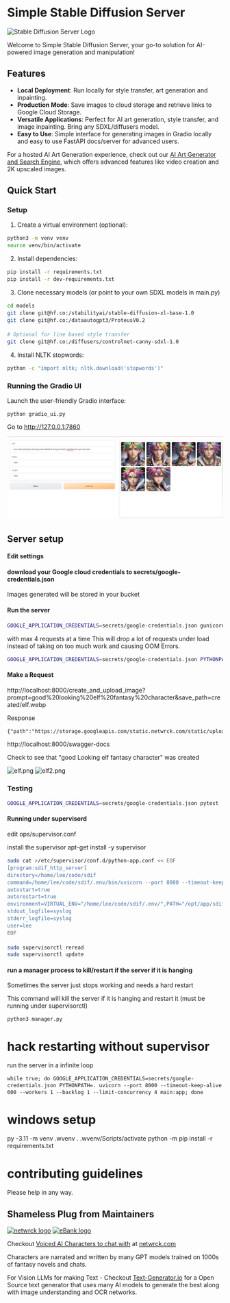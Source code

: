 # Simple Stable Diffusion Server

<img src="https://static.netwrck.com/static/uploads/aiartstation-art-server-logo-minimalist-artistic-computer-stable-diffusion-art-server-company-confident-engaging-wow-3.webp" alt="Stable Diffusion Server Logo" width="256">

Welcome to Simple Stable Diffusion Server, your go-to solution for AI-powered image generation and manipulation!

## Features

- **Local Deployment**: Run locally for style transfer, art generation and inpainting.
- **Production Mode**: Save images to cloud storage and retrieve links to Google Cloud Storage.
- **Versatile Applications**: Perfect for AI art generation, style transfer, and image inpainting. Bring any SDXL/diffusers model.
- **Easy to Use**: Simple interface for generating images in Gradio locally and easy to use FastAPI docs/server for advanced users.

For a hosted AI Art Generation experience, check out our [AI Art Generator and Search Engine](https://aiart-generator.art), which offers advanced features like video creation and 2K upscaled images.

## Quick Start

### Setup

1. Create a virtual environment (optional):
```bash
python3 -m venv venv
source venv/bin/activate
```

2. Install dependencies:
```bash
pip install -r requirements.txt
pip install -r dev-requirements.txt
```

3. Clone necessary models (or point to your own SDXL models in main.py)
```bash
cd models
git clone git@hf.co:/stabilityai/stable-diffusion-xl-base-1.0
git clone git@hf.co:/dataautogpt3/ProteusV0.2

# Optional for line based style transfer
git clone git@hf.co:/diffusers/controlnet-canny-sdxl-1.0
```

4. Install NLTK stopwords:
```bash
python -c "import nltk; nltk.download('stopwords')"
```

### Running the Gradio UI

Launch the user-friendly Gradio interface:
```
python gradio_ui.py
```
Go to 
http://127.0.0.1:7860


![gradio demo](gradioimg.png)

## Server setup
#### Edit settings
#### download your Google cloud credentials to secrets/google-credentials.json
Images generated will be stored in your bucket

#### Run the server

```bash
GOOGLE_APPLICATION_CREDENTIALS=secrets/google-credentials.json gunicorn  -k uvicorn.workers.UvicornWorker -b :8000 main:app --timeout 600 -w 1 
```
with max 4 requests at a time
This will drop a lot of requests under load instead of taking on too much work and causing OOM Errors.
```bash
GOOGLE_APPLICATION_CREDENTIALS=secrets/google-credentials.json PYTHONPATH=. uvicorn --port 8000 --timeout-keep-alive 600 --workers 1 --backlog 1 --limit-concurrency 4 main:app
```

#### Make a Request

http://localhost:8000/create_and_upload_image?prompt=good%20looking%20elf%20fantasy%20character&save_path=created/elf.webp

Response
```shell
{"path":"https://storage.googleapis.com/static.netwrck.com/static/uploads/created/elf.png"}
```

http://localhost:8000/swagger-docs


Check to see that "good Looking elf fantasy character" was created

![elf.png](https://storage.googleapis.com/static.netwrck.com/static/uploads/aiamazing-good-looking-elf-fantasy-character-awesome-portrait-2.webp)
![elf2.png](https://github.com/Netwrck/stable-diffusion-server/assets/2122616/81e86fb7-0419-4003-a67a-21470df225ea)

### Testing

```bash
GOOGLE_APPLICATION_CREDENTIALS=secrets/google-credentials.json pytest .
```


#### Running under supervisord

edit ops/supervisor.conf

install the supervisor
apt-get install -y supervisor
```bash
sudo cat >/etc/supervisor/conf.d/python-app.conf << EOF
[program:sdif_http_server]
directory=/home/lee/code/sdif
command=/home/lee/code/sdif/.env/bin/uvicorn --port 8000 --timeout-keep-alive 12 --workers 1 --backlog 1 --limit-concurrency 2 main:app
autostart=true
autorestart=true
environment=VIRTUAL_ENV="/home/lee/code/sdif/.env/",PATH="/opt/app/sdif/.env/bin",HOME="/home/lee",GOOGLE_APPLICATION_CREDENTIALS="secrets/google-credentials.json",PYTHONPATH="/home/lee/code/sdif"
stdout_logfile=syslog
stderr_logfile=syslog
user=lee
EOF

sudo supervisorctl reread
sudo supervisorctl update
```

#### run a manager process to kill/restart if the server if it is hanging

Sometimes the server just stops working and needs a hard restart

This command will kill the server if it is hanging and restart it (must be running under supervisorctl)
```
python3 manager.py
```

# hack restarting without supervisor
run the server in a infinite loop
```
while true; do GOOGLE_APPLICATION_CREDENTIALS=secrets/google-credentials.json PYTHONPATH=. uvicorn --port 8000 --timeout-keep-alive 600 --workers 1 --backlog 1 --limit-concurrency 4 main:app; done
```

# windows setup

py -3.11 -m venv .wvenv
. .wvenv/Scripts/activate
python -m pip install -r requirements.txt

# contributing guidelines
Please help in any way.


## Shameless Plug from Maintainers
[![netwrck logo](https://static.netwrck.com/static/img/netwrck-logo-colord256.png)](https://netwrck.com)
[![eBank logo](https://static.netwrck.com/static/img/ebank-logo-removebg-full387.png)](https://aiart-generator.art)

Checkout [Voiced AI Characters to chat with](https://netwrck.com) at [netwrck.com](https://netwrck.com)

Characters are narrated and written by many GPT models trained on 1000s of fantasy novels and chats.

For Vision LLMs for making Text - Checkout [Text-Generator.io](https://text-generator.io) for a Open 
Source text generator that uses many AI models to generate the best along with image understanding and 
OCR networks.